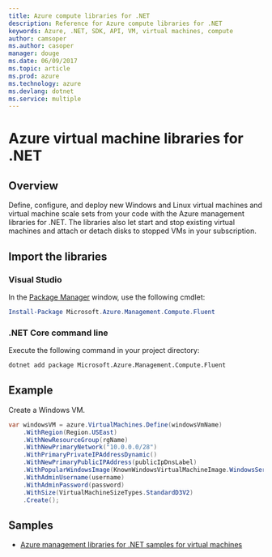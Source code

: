 ```yaml
---
title: Azure compute libraries for .NET
description: Reference for Azure compute libraries for .NET
keywords: Azure, .NET, SDK, API, VM, virtual machines, compute
author: camsoper
ms.author: casoper
manager: douge
ms.date: 06/09/2017
ms.topic: article
ms.prod: azure
ms.technology: azure
ms.devlang: dotnet
ms.service: multiple
---
```


# Azure virtual machine libraries for .NET

## Overview

Define, configure, and deploy new Windows and Linux virtual machines and virtual machine scale sets from your code with the Azure management libraries for .NET. The libraries also let start and stop existing virtual machines and attach or detach disks to stopped VMs in your subscription.

## Import the libraries

### Visual Studio 

In the [Package Manager](https://docs.microsoft.com/dotnet/azure/dotnet-sdk-azure-install?view=azure-dotnet) window, use the following cmdlet:

```powershell
Install-Package Microsoft.Azure.Management.Compute.Fluent
``` 

### .NET Core command line

Execute the following command in your project directory:

```bash
dotnet add package Microsoft.Azure.Management.Compute.Fluent
```

## Example

Create a Windows VM.

```csharp
var windowsVM = azure.VirtualMachines.Define(windowsVmName)
    .WithRegion(Region.USEast)
    .WithNewResourceGroup(rgName)
    .WithNewPrimaryNetwork("10.0.0.0/28")
    .WithPrimaryPrivateIPAddressDynamic()
    .WithNewPrimaryPublicIPAddress(publicIpDnsLabel)
    .WithPopularWindowsImage(KnownWindowsVirtualMachineImage.WindowsServer2012R2Datacenter)
    .WithAdminUsername(username)
    .WithAdminPassword(password)
    .WithSize(VirtualMachineSizeTypes.StandardD3V2)
    .Create();
```

## Samples

- [Azure management libraries for .NET samples for virtual machines](/dotnet/azure/dotnet-sdk-azure-virtual-machine-samples)
